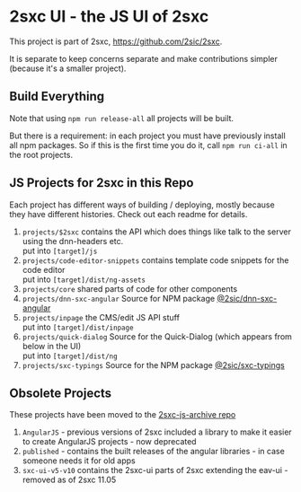 2sxc UI - the JS UI of 2sxc
============

This project is part of 2sxc, <https://github.com/2sic/2sxc>.

It is separate to keep concerns separate and make contributions simpler (because it's a smaller project).

## Build Everything

Note that using `npm run release-all` all projects will be built.

But there is a requirement: in each project you must have previously install all npm packages.
So if this is the first time you do it, call `npm run ci-all` in the root projects.

## JS Projects for 2sxc in this Repo

Each project has different ways of building / deploying, mostly because they have different histories. Check out each readme for details.

1. `projects/$2sxc` contains the API which does things like talk to the server using the dnn-headers etc.  
    put into `[target]/js`
1. `projects/code-editor-snippets` contains template code snippets for the code editor  
    put into `[target]/dist/ng-assets`
1. `projects/core` shared parts of code for other components  
1. `projects/dnn-sxc-angular` Source for NPM package [@2sic/dnn-sxc-angular](https://www.npmjs.com/package/@2sic.com/dnn-sxc-angular)
1. `projects/inpage` the CMS/edit JS API stuff  
    put into `[target]/dist/inpage`
1. `projects/quick-dialog` Source for the Quick-Dialog (which appears from below in the UI)  
    put into `[target]/dist/ng`
1. `projects/sxc-typings` Source for the NPM package [@2sic/sxc-typings](https://www.npmjs.com/package/@2sic.com/2sxc-typings)

## Obsolete Projects

These projects have been moved to the [2sxc-js-archive repo](https://github.com/2sic/2sxc-js-archive)

1. `AngularJS` - previous versions of 2sxc included a library to make it easier to create AngularJS projects - now deprecated
1. `published` - contains the built releases of the angular libraries - in case someone needs it for old apps
1. `sxc-ui-v5-v10` contains the 2sxc-ui parts of 2sxc extending the eav-ui - removed as of 2sxc 11.05

